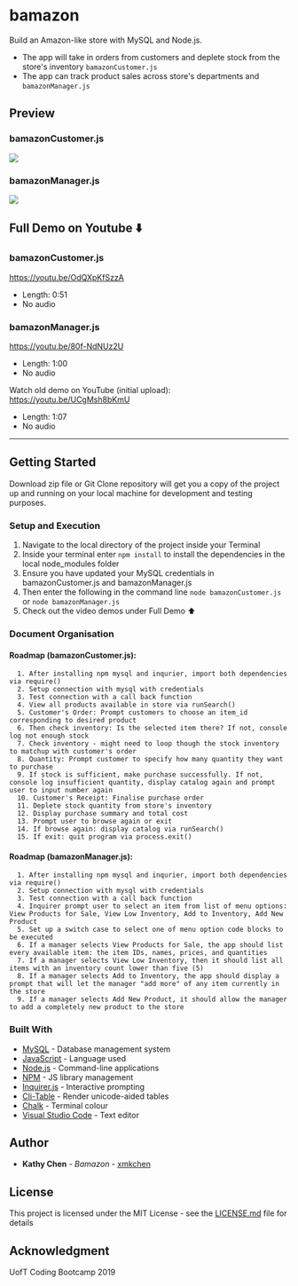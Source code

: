 # bamazon
Build an Amazon-like store with MySQL and Node.js. 
* The app will take in orders from customers and deplete stock from the store's inventory `bamazonCustomer.js`
* The app can track product sales across store's departments and  `bamazonManager.js`

## Preview

### bamazonCustomer.js

<a href="http://recordit.co/hJM33Mq031.gif"><img src="https://media.giphy.com/media/gizhA3GMGkO1EKu5Ne/giphy.gif" border="0"></a>

### bamazonManager.js

<a href="http://recordit.co/atGJYtz2EP.gif"><img src="https://media.giphy.com/media/gi93ZeAhUC5O8azV6y/giphy.gif" border="0"></a>


## Full Demo on Youtube  ⬇️

### bamazonCustomer.js
https://youtu.be/OdQXpKfSzzA

* Length: 0:51
* No audio

### bamazonManager.js
https://youtu.be/80f-NdNUz2U

* Length: 1:00
* No audio


Watch old demo on YouTube (initial upload): https://youtu.be/UCgMsh8bKmU
* Length: 1:07
* No audio

<hr> 

## Getting Started

Download zip file or Git Clone repository will get you a copy of the project up and running on your local machine for development and testing purposes.

### Setup and Execution

1. Navigate to the local directory of the project inside your Terminal 
2. Inside your terminal enter `npm install` to install the dependencies in the local node_modules folder
3. Ensure you have updated your MySQL credentials in bamazonCustomer.js and bamazonManager.js
4. Then enter the following in the command line `node bamazonCustomer.js` or `node bamazonManager.js`
5. Check out the video demos under Full Demo ⬆️

### Document Organisation
    
#### Roadmap (bamazonCustomer.js): 
      1. After installing npm mysql and inqurier, import both dependencies via require()
      2. Setup connection with mysql with credentials
      3. Test connection with a call back function
      4. View all products available in store via runSearch()
      5. Customer's Order: Prompt customers to choose an item_id corresponding to desired product
      6. Then check inventory: Is the selected item there? If not, console log not enough stock
      7. Check inventory - might need to loop though the stock inventory to matchup with customer's order
      8. Quantity: Prompt customer to specify how many quantity they want to purchase
      9. If stock is sufficient, make purchase successfully. If not, console log insufficient quantity, display catalog again and prompt user to input number again
      10. Customer's Receipt: Finalise purchase order
      11. Deplete stock quantity from store's inventory 
      12. Display purchase summary and total cost
      13. Prompt user to browse again or exit
      14. If browse again: display catalog via runSearch()
      15. If exit: quit program via process.exit()

#### Roadmap (bamazonManager.js): 
      1. After installing npm mysql and inqurier, import both dependencies via require()
      2. Setup connection with mysql with credentials
      3. Test connection with a call back function
      4. Inquirer prompt user to select an item from list of menu options: View Products for Sale, View Low Inventory, Add to Inventory, Add New Product
      5. Set up a switch case to select one of menu option code blocks to be executed
      6. If a manager selects View Products for Sale, the app should list every available item: the item IDs, names, prices, and quantities
      7. If a manager selects View Low Inventory, then it should list all items with an inventory count lower than five (5)
      8. If a manager selects Add to Inventory, the app should display a prompt that will let the manager "add more" of any item currently in the store
      9. If a manager selects Add New Product, it should allow the manager to add a completely new product to the store

### Built With

* [MySQL](https://www.mysql.com/) - Database management system
* [JavaScript](http://www.dropwizard.io/1.0.2/docs/) - Language used
* [Node.js](https://nodejs.org/en/) - Command-line applications
* [NPM](https://www.npmjs.com/) - JS library management
* [Inquirer.js](https://www.npmjs.com/package/inquirer/) - Interactive prompting
* [Cli-Table](https://www.npmjs.com/package/cli-table) - Render unicode-aided tables
* [Chalk](https://www.npmjs.com/package/chalk/) - Terminal colour
* [Visual Studio Code](https://code.visualstudio.com/) - Text editor


## Author

* **Kathy Chen** - *Bamazon* - [xmkchen](https://github.com/xmkchen/)

## License

This project is licensed under the MIT License - see the [LICENSE.md](https://github.com/xmkchen/bamazon/blob/master/LICENSE) file for details

## Acknowledgment

UofT Coding Bootcamp 2019
